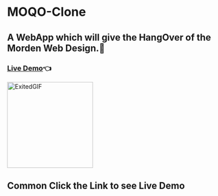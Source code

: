 # MOQO-Clone
## A WebApp which will give the HangOver of the Morden Web Design.🤩
### [Live Demo](https://abhay-on-git.github.io/MOQO-CLONE)👈
<img src="https://media.giphy.com/media/mFBhx5cbmlMJBMsLAQ/giphy.gif" alt="ExitedGIF" width="200">

## Common Click the Link to see Live Demo
